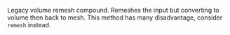 Legacy volume remesh compound. Remeshes the input but converting to volume then back to mesh. This method has many disadvantage, consider `remesh` instead.